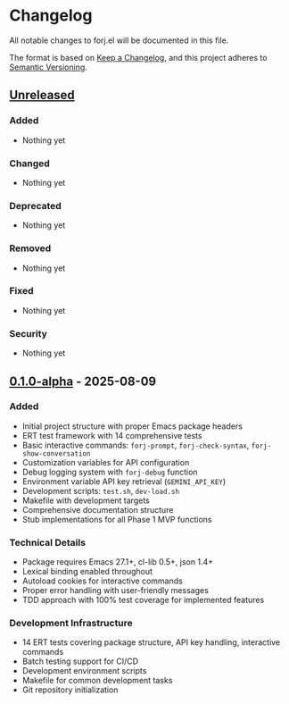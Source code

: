 # Changelog

All notable changes to forj.el will be documented in this file.

The format is based on [Keep a Changelog](https://keepachangelog.com/en/1.0.0/),
and this project adheres to [Semantic Versioning](https://semver.org/spec/v2.0.0.html).

## [Unreleased]

### Added
- Nothing yet

### Changed
- Nothing yet

### Deprecated
- Nothing yet

### Removed
- Nothing yet

### Fixed
- Nothing yet

### Security
- Nothing yet

## [0.1.0-alpha] - 2025-08-09

### Added
- Initial project structure with proper Emacs package headers
- ERT test framework with 14 comprehensive tests
- Basic interactive commands: `forj-prompt`, `forj-check-syntax`, `forj-show-conversation`
- Customization variables for API configuration
- Debug logging system with `forj-debug` function
- Environment variable API key retrieval (`GEMINI_API_KEY`)
- Development scripts: `test.sh`, `dev-load.sh`
- Makefile with development targets
- Comprehensive documentation structure
- Stub implementations for all Phase 1 MVP functions

### Technical Details
- Package requires Emacs 27.1+, cl-lib 0.5+, json 1.4+
- Lexical binding enabled throughout
- Autoload cookies for interactive commands
- Proper error handling with user-friendly messages
- TDD approach with 100% test coverage for implemented features

### Development Infrastructure
- 14 ERT tests covering package structure, API key handling, interactive commands
- Batch testing support for CI/CD
- Development environment scripts
- Makefile for common development tasks
- Git repository initialization

[Unreleased]: https://github.com/mekael/forj.el/compare/v0.1.0-alpha...HEAD
[0.1.0-alpha]: https://github.com/mekael/forj.el/releases/tag/v0.1.0-alpha